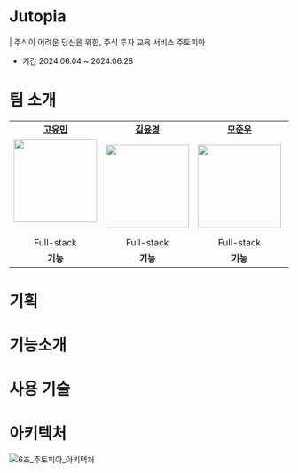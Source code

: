 # Jutopia
| 주식이 어려운 당신을 위한, 주식 투자 교육 서비스 주토피아
- 기간 2024.06.04 ~ 2024.06.28

# 팀 소개
<table>
  <tbody>
    <tr>
        <td align="center"><a href="https://github.com/"><b>고유민</b></td>
        <td align="center"><a href="https://github.com/"><b>김윤경</b></td>
        <td align="center"><a href="https://github.com/"><b>모준우</b></td>
        <td align="center"><a href="https://github.com/"><b>박진아</b></td>
        <td align="center"><a href="https://github.com/Onek-2"><b>이원규</b></td>
    </tr>
    <tr>
      <td align="center"><img width = "150px" src="" alt=""/><br /><br /></td>
      <td align="center"><img width = "150px" src="" alt=""/><br /></td>
      <td align="center"><img width = "150px" src="" alt=""/><br /></td>
      <td align="center"><img width = "150px" src="" alt=""/><br /></td>
      <td align="center"><img width = "150px" src="https://avatars.githubusercontent.com/u/85729858?v=4" alt=""/><br /></td>
    </tr>
    <tr>
       <td align="center">Full-stack</td>
       <td align="center">Full-stack</td>
       <td align="center">Full-stack</td>
       <td align="center">Full-stack</td>
       <td align="center">Full-stack</td>
    </tr>
    <tr>
       <td align="center"><b>기능</b> </td>
       <td align="center"><b>기능</b>  </td> 
       <td align="center"><b>기능</b>  </td> 
       <td align="center"><b>기능</b> </td> 
       <td align="center"><b>기능</b> </td> 
    </tr>
  </tbody>
</table>

# 기획

# 기능소개

# 사용 기술

# 아키텍처
![6조_주토피아_아키텍처](https://github.com/PDA-JUTOPIA/.github/assets/85729858/f32b7102-c2bf-4bd6-aa81-5f6a687d3e2c)

